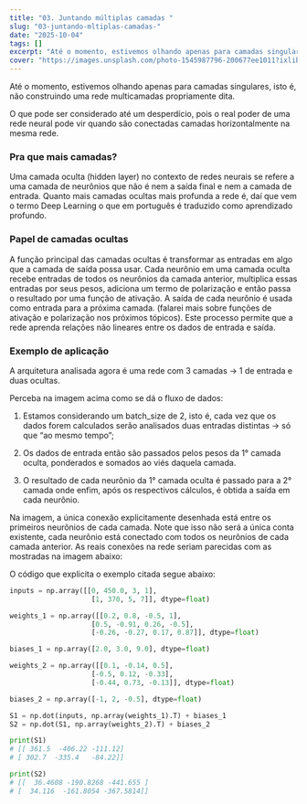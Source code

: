 ```yaml
---
title: "03. Juntando múltiplas camadas "
slug: "03-juntando-mltiplas-camadas-"
date: "2025-10-04"
tags: []
excerpt: "Até o momento, estivemos olhando apenas para camadas singulares, isto é, não construindo uma rede multicamadas propriamente dita."
cover: "https://images.unsplash.com/photo-1545987796-200677ee1011?ixlib=rb-4.0.3&q=85&fm=jpg&crop=entropy&cs=srgb"
---
```


Até o momento, estivemos olhando apenas para camadas singulares, isto é, não construindo uma rede multicamadas propriamente dita. 

O que pode ser considerado até um desperdício, pois o real poder de uma rede neural pode vir quando são conectadas camadas horizontalmente na mesma rede. 



### Pra que mais camadas?

Uma camada oculta (hidden layer) no contexto de redes neurais se refere a uma camada de neurônios que não é nem a saída final e nem a camada de entrada. Quanto mais camadas ocultas mais profunda a rede é, daí que vem o termo Deep Learning o que em português é traduzido como aprendizado profundo.

### Papel de camadas ocultas

A função principal das camadas ocultas é transformar as entradas em algo que a camada de saída possa usar. Cada neurônio em uma camada oculta recebe entradas de todos os neurônios da camada anterior, multiplica essas entradas por seus pesos, adiciona um termo de polarização e então passa o resultado por uma função de ativação. A saída de cada neurônio é usada como entrada para a próxima camada. (falarei mais sobre funções de ativação e polarização nos próximos tópicos). Este processo permite que a rede aprenda relações não lineares entre os dados de entrada e saída.



### Exemplo de aplicação

A arquitetura analisada agora é uma rede com 3 camadas → 1 de entrada e duas ocultas. 



Perceba na imagem acima como se dá o fluxo de dados:

1. Estamos considerando um batch_size de 2, isto é, cada vez que os dados forem calculados serão analisados duas entradas distintas → só que “ao mesmo tempo”;

1. Os dados de entrada então são passados pelos pesos da 1° camada oculta, ponderados e somados ao viés daquela camada.

1. O resultado de cada neurônio da 1° camada oculta é passado para a 2° camada onde enfim, após os respectivos cálculos, é obtida a saída em cada neurônio.

Na imagem, a única conexão explicitamente desenhada está entre os primeiros neurônios de cada camada. Note que isso não será a única conta existente, cada neurônio está conectado com todos os neurônios de cada camada anterior. As reais conexões na rede seriam parecidas com as mostradas na imagem abaixo:



O código que explicita o exemplo citada segue abaixo:


```python
inputs = np.array([[0, 450.0, 3, 1],
                    [1, 370, 5, 7]], dtype=float) 

weights_1 = np.array([[0.2, 0.8, -0.5, 1],
                    [0.5, -0.91, 0.26, -0.5],
                    [-0.26, -0.27, 0.17, 0.87]], dtype=float)

biases_1 = np.array([2.0, 3.0, 9.0], dtype=float)

weights_2 = np.array([[0.1, -0.14, 0.5],
                    [-0.5, 0.12, -0.33],
                    [-0.44, 0.73, -0.13]], dtype=float)

biases_2 = np.array([-1, 2, -0.5], dtype=float) 

S1 = np.dot(inputs, np.array(weights_1).T) + biases_1
S2 = np.dot(S1, np.array(weights_2).T) + biases_2

print(S1)
# [[ 361.5  -406.22 -111.12]
# [ 302.7  -335.4   -84.22]]

print(S2)
# [[  36.4608 -190.8268 -441.655 ]
# [  34.116  -161.8054 -367.5814]]
```



